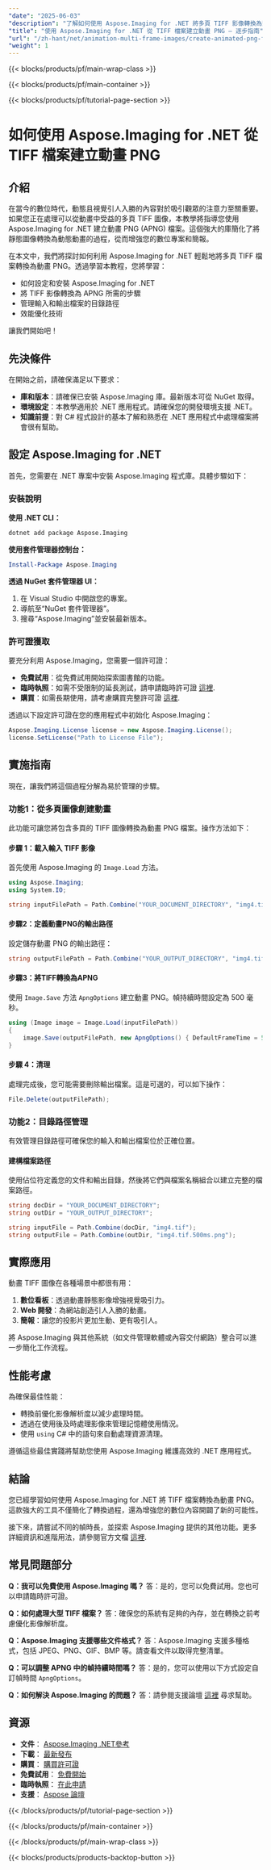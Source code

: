 ```yaml
---
"date": "2025-06-03"
"description": "了解如何使用 Aspose.Imaging for .NET 將多頁 TIFF 影像轉換為動畫 PNG (APNG) 檔案。本指南包含安裝、程式碼範例和效能技巧。"
"title": "使用 Aspose.Imaging for .NET 從 TIFF 檔案建立動畫 PNG — 逐步指南"
"url": "/zh-hant/net/animation-multi-frame-images/create-animated-png-from-tiff-aspose-imaging-net/"
"weight": 1
---
```


{{< blocks/products/pf/main-wrap-class >}}

{{< blocks/products/pf/main-container >}}

{{< blocks/products/pf/tutorial-page-section >}}
# 如何使用 Aspose.Imaging for .NET 從 TIFF 檔案建立動畫 PNG

## 介紹

在當今的數位時代，動態且視覺引人入勝的內容對於吸引觀眾的注意力至關重要。如果您正在處理可以從動畫中受益的多頁 TIFF 圖像，本教學將指導您使用 Aspose.Imaging for .NET 建立動畫 PNG (APNG) 檔案。這個強大的庫簡化了將靜態圖像轉換為動態動畫的過程，從而增強您的數位專案和簡報。

在本文中，我們將探討如何利用 Aspose.Imaging for .NET 輕鬆地將多頁 TIFF 檔案轉換為動畫 PNG。透過學習本教程，您將學習：
- 如何設定和安裝 Aspose.Imaging for .NET
- 將 TIFF 影像轉換為 APNG 所需的步驟
- 管理輸入和輸出檔案的目錄路徑
- 效能優化技術

讓我們開始吧！

## 先決條件

在開始之前，請確保滿足以下要求：
- **庫和版本**：請確保已安裝 Aspose.Imaging 庫。最新版本可從 NuGet 取得。
- **環境設定**：本教學適用於 .NET 應用程式。請確保您的開發環境支援 .NET。
- **知識前提**：對 C# 程式設計的基本了解和熟悉在 .NET 應用程式中處理檔案將會很有幫助。

## 設定 Aspose.Imaging for .NET

首先，您需要在 .NET 專案中安裝 Aspose.Imaging 程式庫。具體步驟如下：

### 安裝說明

**使用 .NET CLI：**

```bash
dotnet add package Aspose.Imaging
```

**使用套件管理器控制台：**

```powershell
Install-Package Aspose.Imaging
```

**透過 NuGet 套件管理器 UI：**
1. 在 Visual Studio 中開啟您的專案。
2. 導航至“NuGet 套件管理器”。
3. 搜尋“Aspose.Imaging”並安裝最新版本。

### 許可證獲取

要充分利用 Aspose.Imaging，您需要一個許可證：
- **免費試用**：從免費試用開始探索圖書館的功能。
- **臨時執照**：如需不受限制的延長測試，請申請臨時許可證 [這裡](https://purchase。aspose.com/temporary-license/).
- **購買**：如需長期使用，請考慮購買完整許可證 [這裡](https://purchase。aspose.com/buy).

透過以下設定許可證在您的應用程式中初始化 Aspose.Imaging：

```csharp
Aspose.Imaging.License license = new Aspose.Imaging.License();
license.SetLicense("Path to License File");
```

## 實施指南

現在，讓我們將這個過程分解為易於管理的步驟。

### 功能1：從多頁圖像創建動畫

此功能可讓您將包含多頁的 TIFF 圖像轉換為動畫 PNG 檔案。操作方法如下：

#### 步驟 1：載入輸入 TIFF 影像

首先使用 Aspose.Imaging 的 `Image.Load` 方法。

```csharp
using Aspose.Imaging;
using System.IO;

string inputFilePath = Path.Combine("YOUR_DOCUMENT_DIRECTORY", "img4.tif");
```

#### 步驟2：定義動畫PNG的輸出路徑

設定儲存動畫 PNG 的輸出路徑：

```csharp
string outputFilePath = Path.Combine("YOUR_OUTPUT_DIRECTORY", "img4.tif.500ms.png");
```

#### 步驟3：將TIFF轉換為APNG

使用 `Image.Save` 方法 `ApngOptions` 建立動畫 PNG。幀持續時間設定為 500 毫秒。

```csharp
using (Image image = Image.Load(inputFilePath))
{
    image.Save(outputFilePath, new ApngOptions() { DefaultFrameTime = 500 });
}
```

#### 步驟 4：清理

處理完成後，您可能需要刪除輸出檔案。這是可選的，可以如下操作：

```csharp
File.Delete(outputFilePath);
```

### 功能2：目錄路徑管理

有效管理目錄路徑可確保您的輸入和輸出檔案位於正確位置。

#### 建構檔案路徑

使用佔位符定義您的文件和輸出目錄，然後將它們與檔案名稱組合以建立完整的檔案路徑。

```csharp
string docDir = "YOUR_DOCUMENT_DIRECTORY";
string outDir = "YOUR_OUTPUT_DIRECTORY";

string inputFile = Path.Combine(docDir, "img4.tif");
string outputFile = Path.Combine(outDir, "img4.tif.500ms.png");
```

## 實際應用

動畫 TIFF 圖像在各種場景中都很有用：
1. **數位看板**：透過動畫靜態影像增強視覺吸引力。
2. **Web 開發**：為網站創造引人入勝的動畫。
3. **簡報**：讓您的投影片更加生動、更有吸引人。

將 Aspose.Imaging 與其他系統（如文件管理軟體或內容交付網路）整合可以進一步簡化工作流程。

## 性能考慮

為確保最佳性能：
- 轉換前優化影像解析度以減少處理時間。
- 透過在使用後及時處理影像來管理記憶體使用情況。
- 使用 `using` C# 中的語句來自動處理資源清理。

遵循這些最佳實踐將幫助您使用 Aspose.Imaging 維護高效的 .NET 應用程式。

## 結論

您已經學習如何使用 Aspose.Imaging for .NET 將 TIFF 檔案轉換為動畫 PNG。這款強大的工具不僅簡化了轉換過程，還為增強您的數位內容開闢了新的可能性。

接下來，請嘗試不同的幀時長，並探索 Aspose.Imaging 提供的其他功能。更多詳細資訊和進階用法，請參閱官方文檔 [這裡](https://reference。aspose.com/imaging/net/).

## 常見問題部分

**Q：我可以免費使用 Aspose.Imaging 嗎？**
答：是的，您可以免費試用。您也可以申請臨時許可證。

**Q：如何處理大型 TIFF 檔案？**
答：確保您的系統有足夠的內存，並在轉換之前考慮優化影像解析度。

**Q：Aspose.Imaging 支援哪些文件格式？**
答：Aspose.Imaging 支援多種格式，包括 JPEG、PNG、GIF、BMP 等。請查看文件以取得完整清單。

**Q：可以調整 APNG 中的幀持續時間嗎？**
答：是的，您可以使用以下方式設定自訂幀時間 `ApngOptions`。

**Q：如何解決 Aspose.Imaging 的問題？**
答：請參閱支援論壇 [這裡](https://forum.aspose.com/c/imaging/10) 尋求幫助。

## 資源
- **文件**： [Aspose.Imaging .NET參考](https://reference.aspose.com/imaging/net/)
- **下載**： [最新發布](https://releases.aspose.com/imaging/net/)
- **購買**： [購買許可證](https://purchase.aspose.com/buy)
- **免費試用**： [免費開始](https://releases.aspose.com/imaging/net/)
- **臨時執照**： [在此申請](https://purchase.aspose.com/temporary-license/)
- **支援**： [Aspose 論壇](https://forum.aspose.com/c/imaging/10)

{{< /blocks/products/pf/tutorial-page-section >}}

{{< /blocks/products/pf/main-container >}}

{{< /blocks/products/pf/main-wrap-class >}}

{{< blocks/products/products-backtop-button >}}